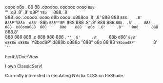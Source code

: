 oooo                            o8o      .            88      88   .oooooo.   oooooo     oooo 
`888                            `"'    .o8           .8'     .8'  d8P'  `Y8b   `888.     .8'  
 888 .oo.    .ooooo.  oooo d8b oooo  .o888oo        .8'     .8'  888      888   `888.   .8'   
 888P"Y88b  d88' `88b `888""8P `888    888         .8'     .8'   888      888    `888. .8'    
 888   888  888ooo888  888      888    888   o8o  .8'     .8'    888      888     `888.8'     
 888   888  888    .o  888      888    888 . `"' .8'     .8'     `88b    d88'      `888'      
o888o o888o `Y8bod8P' d888b    o888o   "888" o8o 88      88       `Y8bood8P'        `8'       
                                             `"'                                              
                                                                                              
herit://OverView

I own ClassicServ!

Currently interested in emulating NVidia DLSS on ReShade.
